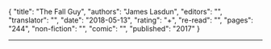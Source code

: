 {
"title": "The Fall Guy",
"authors": "James Lasdun",
"editors": "",
"translator": "",
"date": "2018-05-13",
"rating": "+",
"re-read": "",
"pages": "244",
"non-fiction": "",
"comic": "",
"published": "2017"
}

---

